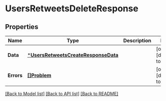 # UsersRetweetsDeleteResponse

## Properties
Name | Type | Description | Notes
------------ | ------------- | ------------- | -------------
**Data** | [***UsersRetweetsCreateResponseData**](UsersRetweetsCreateResponse_data.md) |  | [optional] [default to null]
**Errors** | [**[]Problem**](Problem.md) |  | [optional] [default to null]

[[Back to Model list]](../README.md#documentation-for-models) [[Back to API list]](../README.md#documentation-for-api-endpoints) [[Back to README]](../README.md)

